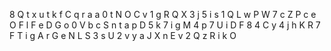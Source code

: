 
 8 Q t x u t k f C q r a a 0 t N O C v 1 g R Q X 3 j 5 i s 1 Q L w P W 7 c Z P c e O F l F e D G o 0 V b c S n t a p D 5 k 7 i g M 4 p 7 U i D F 8 4 C y 4 j h K R 7 F T i g A r G e N L S 3 s U 2 v y a J X n E v 2 Q z R i k O